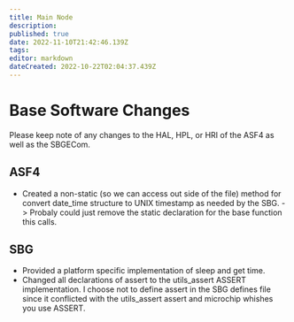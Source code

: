 ```yaml
---
title: Main Node
description: 
published: true
date: 2022-11-10T21:42:46.139Z
tags: 
editor: markdown
dateCreated: 2022-10-22T02:04:37.439Z
---
```


# Base Software Changes
Please keep note of any changes to the HAL, HPL, or HRI of the ASF4 as well as the SBGECom.
## ASF4
- Created a non-static (so we can access out side of the file) method for convert date_time structure to UNIX timestamp as needed by the SBG. -> Probaly could just remove the static declaration for the base function this calls. 
## SBG
- Provided a platform specific implementation of sleep and get time.
- Changed all declarations of assert to the utils_assert ASSERT implementation. I choose not to define assert in the SBG defines file since it conflicted with the utils_assert assert and microchip whishes you use ASSERT. 